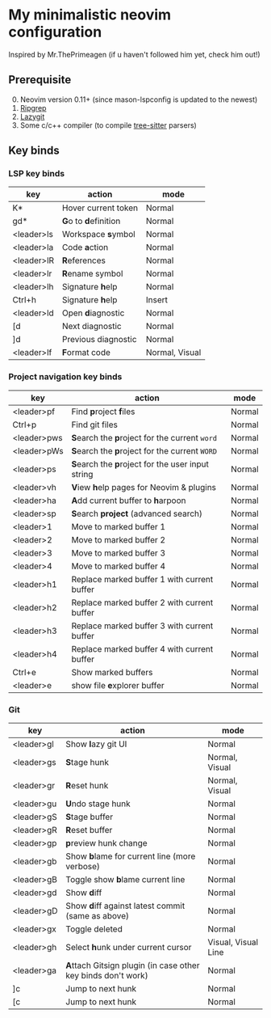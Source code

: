 # My minimalistic neovim configuration
Inspired by Mr.ThePrimeagen (if u haven't followed him yet, check him out!)


## Prerequisite
0. Neovim version 0.11+ (since mason-lspconfig is updated to the newest)
1. [Ripgrep](https://github.com/BurntSushi/ripgrep?tab=readme-ov-file#installation)
2. [Lazygit](https://github.com/jesseduffield/lazygit?tab=readme-ov-file#installation)
3. Some c/c++ compiler (to compile [tree-sitter](https://github.com/nvim-treesitter/nvim-treesitter?tab=readme-ov-file#requirements) parsers)


## Key binds
### LSP key binds
|key|action|mode|
|--|--|--|
|K*|Hover current token|Normal|
|gd*|<b>G</b>o to <b>d</b>efinition|Normal|
|\<leader>ls|Workspace <b>s</b>ymbol|Normal|
|\<leader>la|Code <b>a</b>ction|Normal|
|\<leader>lR|<b>R</b>eferences|Normal|
|\<leader>lr|<b>R</b>ename symbol|Normal|
|\<leader>lh|Signature <b>h</b>elp|Normal|
|Ctrl+h|Signature <b>h</b>elp|Insert|
|\<leader>ld|Open <b>d</b>iagnostic|Normal|
|[d|Next diagnostic|Normal|
|]d|Previous diagnostic|Normal|
|\<leader>lf|<b>F</b>ormat code|Normal, Visual|

### Project navigation key binds
| key | action | mode |
|--|--|--|
|\<leader>pf|Find **p**roject **f**iles|Normal|
|Ctrl+p|Find git files|Normal
|\<leader>pws|**S**earch the **p**roject for the current `word`|Normal|
|\<leader>pWs|**S**earch the **p**roject for the current `WORD`|Normal|
|\<leader>ps|**S**earch the **p**roject for the user input string|Normal|
|\<leader>vh|**V**iew **h**elp pages for Neovim & plugins |Normal|
|\<leader>ha|**A**dd current buffer to **h**arpoon|Normal|
| \<leader>sp|**S**earch **project** (advanced search) |Normal|
|\<leader>1|Move to marked buffer 1|Normal|
|\<leader>2|Move to marked buffer 2|Normal|
|\<leader>3|Move to marked buffer 3|Normal|
|\<leader>4|Move to marked buffer 4|Normal|
|\<leader>h1|Replace marked buffer 1 with current buffer|Normal|
|\<leader>h2|Replace marked buffer 2 with current buffer|Normal|
|\<leader>h3|Replace marked buffer 3 with current buffer|Normal|
|\<leader>h4|Replace marked buffer 4 with current buffer|Normal|
|Ctrl+e|Show marked buffers|Normal|
|\<leader>e|show file **e**xplorer buffer|Normal|

### Git
| key | action | mode |
|--|--|--|
|\<leader>gl|Show **l**azy git UI|Normal|
|\<leader>gs|**S**tage hunk|Normal, Visual|
|\<leader>gr|**R**eset hunk|Normal, Visual|
|\<leader>gu|**U**ndo stage hunk|Normal|
|\<leader>gS|**S**tage buffer|Normal|
|\<leader>gR|**R**eset buffer|Normal|
|\<leader>gp|**p**review hunk change|Normal|
|\<leader>gb|Show **b**lame for current line (more verbose)|Normal|
|\<leader>gB|Toggle show **b**lame current line|Normal|
|\<leader>gd|Show **d**iff|Normal|
|\<leader>gD|Show **d**iff against latest commit (same as above)|Normal|
|\<leader>gx|Toggle deleted|Normal|
|\<leader>gh|Select **h**unk under current cursor|Visual, Visual Line|
|\<leader>ga|**A**ttach Gitsign plugin (in case other key binds don't work)|Normal|
|]c|Jump to next hunk|Normal|
|[c|Jump to next hunk|Normal|

